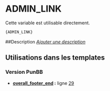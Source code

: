 # ADMIN_LINK


Cette variable est utilisable directement.

```html
{ADMIN_LINK}
```

##Description
[*Ajouter une description*](https://fa-tvars.appspot.com/var/ADMIN_LINK)

## Utilisations dans les templates

### Version PunBB
* __[overall_footer_end](../tpl/var/punbb/overall_footer_end.md#readme) :__ ligne [29](../tpl/src/punbb/overall_footer_end.tpl#L29)